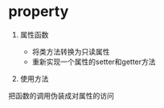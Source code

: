 property
===

1. 属性函数

    * 将类方法转换为只读属性
    * 重新实现一个属性的setter和getter方法
    

2. 使用方法

把函数的调用伪装成对属性的访问


